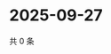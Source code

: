 # 2025-09-27

共 0 条

<!-- BEGIN ZHIHUQUESTIONS -->
<!-- 最后更新时间 Sat Sep 27 2025 17:10:08 GMT+0800 (China Standard Time) -->

<!-- END ZHIHUQUESTIONS -->
